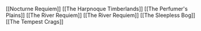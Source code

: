 [[Nocturne Requiem]]
[[The Harpnoque Timberlands]]
[[The Perfumer's Plains]]
[[The River Requiem]]
[[The River Requiem]]
[[The Sleepless Bog]]
[[The Tempest Crags]]
